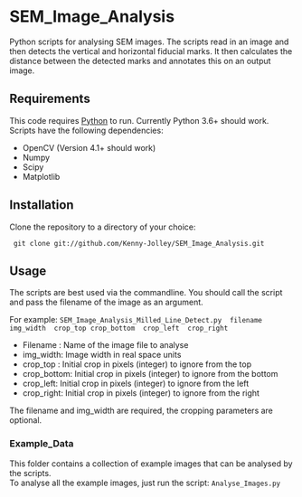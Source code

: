 # SEM_Image_Analysis
Python scripts for analysing SEM images.
The scripts read in an image and then detects the vertical and horizontal fiducial marks.
It then calculates the distance between the detected marks and annotates this on an output image.


## Requirements

This code requires [Python](http://www.python.org) to run. Currently Python 3.6+ should work. 
Scripts have the following dependencies:  
- OpenCV  (Version 4.1+ should work)  
- Numpy  
- Scipy  
- Matplotlib  


## Installation

Clone the repository to a directory of your choice:
~~~
 git clone git://github.com/Kenny-Jolley/SEM_Image_Analysis.git
~~~


## Usage

The scripts are best used via the commandline.  You should call the script and pass the filename of the image as an argument.

For example:
`SEM_Image_Analysis_Milled_Line_Detect.py  filename  img_width  crop_top crop_bottom  crop_left  crop_right`  

- Filename :   Name of the image file to analyse
- img_width:   Image width in real space units
- crop_top :   Initial crop in pixels (integer) to ignore from the top
- crop_bottom: Initial crop in pixels (integer) to ignore from the bottom
- crop_left:   Initial crop in pixels (integer) to ignore from the left
- crop_right:  Initial crop in pixels (integer) to ignore from the right

The filename and img_width are required, the cropping parameters are optional.

        

### Example_Data

This folder contains a collection of example images that can be analysed by the scripts.  
To analyse all the example images, just run the script: `Analyse_Images.py`  




